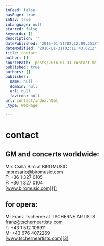 ```yaml
---
inFeed: false
hasPage: true
inNav: true
inLanguage: null
starred: false
keywords: []
description: ''
datePublished: '2016-01-31T02:12:09.251Z'
dateModified: '2016-01-31T02:11:43.621Z'
title: contact
author: []
sourcePath: _posts/2016-01-31-contact.md
published: true
authors: []
publisher:
  name: null
  domain: null
  url: null
  favicon: null
url: contact/index.html
_type: WebPage

---
```

# contact

## GM and concerts worldwide:

Mrs Csilla Bíró at BIROMUSIC  
[impresario@biromusic.com][0]  
T: +36 1 327 0105  
F: +36 1 327 0104  
[www.biromusic.com][1]

## for opera:

Mr Franz Tscherne at TSCHERNE ARTISTS  
[franz@tscherneartists.com][2]  
T: +43 1 512 106911  
M: +43 676 4072269  
[www.tscherneartists.com][3]

[0]: mailto:impresario@biromusic.com?subject=Christian%20Schumann "mailto:impresario@biromusic.com?subject=Christian Schumann"
[1]: http://biromusic.com/eng/muveszek/christian-schumann-en/ "http://biromusic.com/eng/muveszek/christian-schumann-en/"
[2]: mailto:franz@tscherneartists.com?subject=Christian%20Schumann "mailto:franz@tscherneartists.com?subject=Christian Schumann"
[3]: http://tscherneartists.com/schumann_christian.html "http://tscherneartists.com/schumann_christian.html"